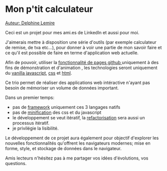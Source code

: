 # Mon p'tit calculateur

[Auteur: Delphine Lemire](https://www.linkedin.com/in/delphine-lemire/)

Ceci est un projet pour mes ami.es de LinkedIn et aussi pour moi. 

J'aimerais mettre à disposition une série d'outils (par exemple
calculateur de remise, de tva etc...), pour donner à voir une partie de mon
savoir faire et ce qu'il est possible de faire en terme 
d'application web actuelle. 

Afin de pouvoir, utiliser 
la [fonctionnalité de pages github ](https://pages.github.com/)
uniquement à des fins
de démonstration et d'animation , 
les technologies seront 
uniquement du 
[vanilla javascript](https://fr.wikipedia.org/wiki/JavaScript), 
[css](https://fr.wikipedia.org/wiki/Feuilles_de_style_en_cascade) et 
[html](https://fr.wikipedia.org/wiki/Hypertext_Markup_Language). 

Ce trio permet de réaliser des applications web intéractive n'ayant pas
besoin de mémoriser un volume de données important.

Dans un premier temps:  
 - pas de [framework](https://fr.wikipedia.org/wiki/Framework) uniquement ces 3 langages natifs
 - pas de [minification](https://fr.wikipedia.org/wiki/Minification) des css et du javascript 
 - le développement se veut itératif, la [refactorisation](https://fr.wikipedia.org/wiki/R%C3%A9usinage_de_code) 
sera aussi un processus itératif.
 - je privilégie la lisibilité. 

Le développement de ce projet aura également pour objectif 
d'explorer les nouvelles fonctionnalités qu'offrent 
les navigateurs modernes; mise en forme, style, 
et stockage de données dans le navigateur. 

Amis lecteurs n'hésitez pas à me partager  vos idées d'évolutions, 
vos questions. 
